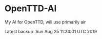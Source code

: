 # OpenTTD-AI
My AI for OpenTTD, will use primarily air

Latest backup: Sun Aug 25 11:24:01 UTC 2019
